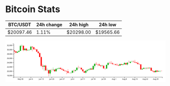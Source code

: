 # Bitcoin Stats

BTC/USDT|24h change|24h high|24h low|
|---|---|---|---|
|$20097.46|1.11%|$20298.00|$19565.66|

<img src="./chart.svg">
